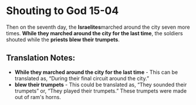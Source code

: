 Shouting to God 15-04
=======================


Then on the seventh day, the **Israelites**marched around the city seven
more times. **While they marched around the city for the last time**,
the soldiers shouted while the **priests blew their trumpets**.

Translation Notes:
------------------

-   **While they marched around the city for the last time** - This can
    be translated as, “During their final circuit around the city.”
-   **blew their trumpets** - This could be translated as, “They sounded
    their trumpets” or, “They played their trumpets.” These trumpets
    were made out of ram's horns.

